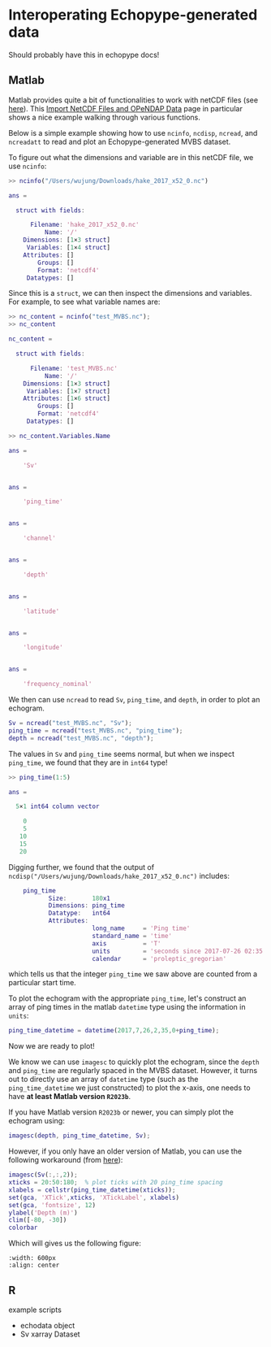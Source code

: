 # Interoperating Echopype-generated data

Should probably have this in echopype docs!


## Matlab

Matlab provides quite a bit of functionalities to work with netCDF files (see [here](https://www.mathworks.com/help/matlab/network-common-data-form.html)). This [Import NetCDF Files and OPeNDAP Data](https://www.mathworks.com/help/matlab/import_export/importing-network-common-data-form-netcdf-files-and-opendap-data.html) page in particular shows a nice example walking through various functions.

Below is a simple example showing how to use `ncinfo`, `ncdisp`, `ncread`, and `ncreadatt` to read and plot an Echopype-generated MVBS dataset.

To figure out what the dimensions and variable are in this netCDF file, we use `ncinfo`:
```matlab
>> ncinfo("/Users/wujung/Downloads/hake_2017_x52_0.nc")

ans = 

  struct with fields:

      Filename: 'hake_2017_x52_0.nc'
          Name: '/'
    Dimensions: [1×3 struct]
     Variables: [1×4 struct]
    Attributes: []
        Groups: []
        Format: 'netcdf4'
     Datatypes: []
```
Since this is a `struct`, we can then inspect the dimensions and variables. For example, to see what variable names are:
```matlab
>> nc_content = ncinfo("test_MVBS.nc");
>> nc_content

nc_content = 

  struct with fields:

      Filename: 'test_MVBS.nc'
          Name: '/'
    Dimensions: [1×3 struct]
     Variables: [1×7 struct]
    Attributes: [1×6 struct]
        Groups: []
        Format: 'netcdf4'
     Datatypes: []

>> nc_content.Variables.Name

ans =

    'Sv'


ans =

    'ping_time'


ans =

    'channel'


ans =

    'depth'


ans =

    'latitude'


ans =

    'longitude'


ans =

    'frequency_nominal'
```

We then can use `ncread` to read `Sv`, `ping_time`, and `depth`, in order to plot an echogram.
```matlab
Sv = ncread("test_MVBS.nc", "Sv");
ping_time = ncread("test_MVBS.nc", "ping_time");
depth = ncread("test_MVBS.nc", "depth");
```

The values in `Sv` and `ping_time` seems normal, but when we inspect `ping_time`, we found that they are in `int64` type!
```matlab
>> ping_time(1:5)

ans =

  5×1 int64 column vector

    0
    5
   10
   15
   20
```

Digging further, we found that the output of `ncdisp("/Users/wujung/Downloads/hake_2017_x52_0.nc")` includes:
```matlab
    ping_time        
           Size:       180x1
           Dimensions: ping_time
           Datatype:   int64
           Attributes:
                       long_name     = 'Ping time'
                       standard_name = 'time'
                       axis          = 'T'
                       units         = 'seconds since 2017-07-26 02:35:00'
                       calendar      = 'proleptic_gregorian'
```
which tells us that the integer `ping_time` we saw above are counted from a particular start time.

To plot the echogram with the appropriate `ping_time`, let's construct an array of ping times in the matlab `datetime` type using the information in `units`:
```matlab
ping_time_datetime = datetime(2017,7,26,2,35,0+ping_time);
```

Now we are ready to plot!

We know we can use `imagesc` to quickly plot the echogram, since the `depth` and `ping_time` are regularly spaced in the MVBS dataset. However, it turns out to directly use an array of `datetime` type (such as the `ping_time_datetime` we just constructed) to plot the x-axis, one needs to have **at least Matlab version `R2023b`**.

If you have Matlab version `R2023b` or newer, you can simply plot the echogram using:
```matlab
imagesc(depth, ping_time_datetime, Sv);
```

However, if you only have an older version of Matlab, you can use the following workaround (from [here](https://www.mathworks.com/matlabcentral/answers/1634620-imagesc-or-equivalent-with-datetime-as-x-axis#answer_881580)):
```matlab
imagesc(Sv(:,:,2));
xticks = 20:50:180;  % plot ticks with 20 ping_time spacing
xlabels = cellstr(ping_time_datetime(xticks));
set(gca, 'XTick',xticks, 'XTickLabel', xlabels)
set(gca, 'fontsize', 12)
ylabel('Depth (m)')
clim([-80, -30])
colorbar
```

Which will gives us the following figure:


```{image} ./images/tool/matlab_echogram.png
:width: 600px
:align: center
```




## R

example scripts
- echodata object
- Sv xarray Dataset
